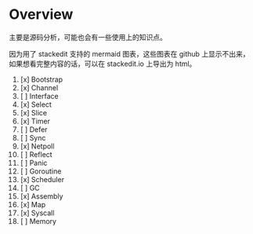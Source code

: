 # Overview

主要是源码分析，可能也会有一些使用上的知识点。

因为用了 stackedit 支持的 mermaid 图表，这些图表在 github 上显示不出来，如果想看完整内容的话，可以在 stackedit.io 上导出为 html。

1. [x] Bootstrap
2. [x] Channel
3. [ ] Interface
4. [x] Select
5. [x] Slice
6. [x] Timer
7. [ ] Defer
8. [ ] Sync
9. [x] Netpoll
10. [ ] Reflect
11. [ ] Panic
12. [ ] Goroutine
13. [x] Scheduler
14. [ ] GC
15. [x] Assembly
16. [x] Map
17. [x] Syscall
18. [ ] Memory

